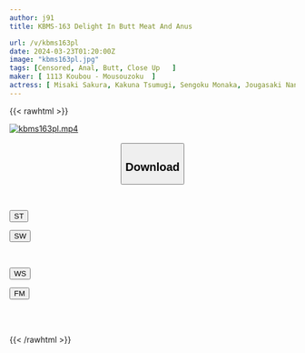 ```yaml
---
author: j91
title: KBMS-163 Delight In Butt Meat And Anus

url: /v/kbms163pl
date: 2024-03-23T01:20:00Z
image: "kbms163pl.jpg"
tags: [Censored, Anal, Butt, Close Up	]
maker: [ 1113 Koubou - Mousouzoku  ]
actress: [ Misaki Sakura, Kakuna Tsumugi, Sengoku Monaka, Jougasaki Nanaka ]
---
```



{{< rawhtml >}}

<div class="video" data-videoid="JqR1pV6GGahjdDw">
    <a href="javascript:;">
        <img src="/v/kbms163pl/kbms163pl.jpg" width="WIDTH" height="HEIGHT" alt="kbms163pl.mp4" loading="lazy">
    </a>
</div>

<script type="text/javascript" src="https://j91.asia/asset/on-demand-st.js"></script>

<br>
  <link rel="stylesheet" href="https://j91.asia/asset/bs5.css">
  
  <center>
  <button class="btn btn-primary" type="button" data-bs-toggle="collapse" data-bs-target=".multi-collapse" aria-expanded="false" aria-controls="multiCollapseExample1 multiCollapseExample2"><h2>Download</h2></button></center>
</p>
<div class="row">
  <div class="col">
    <div class="collapse multi-collapse" id="multiCollapseExample1">
      <div class="card card-body">
	      	      <br>
<div class="buttons">  
<p><a href="https://streamtape.to/v/JqR1pV6GGahjdDw" target="_blank"><button class="btn-hover color-3"><i class="fa fa-download"></i> ST</button></a></p>
<p><a href="https://asnwish.com/xg5j51xbhfld" target="_blank"><button class="btn-hover color-2"><i class="fa fa-download"></i> SW</button></a></p></div>
    </div>
  </div>
</div>
  <div class="col">
    <div class="collapse multi-collapse" id="multiCollapseExample2">
      <div class="card card-body">
	      <br>
<div class="buttons">
<p><a href="https://wolfstream.tv/x6atm2fiusa1"><button class="btn-hover color-9"><i class="fa fa-download"></i> WS</button></a></p>
<p><a href="https://filemoon.sx/d/08yuiwuqv138"><button class="btn-hover color-8"><i class="fa fa-download"></i> FM</button></a></p></div>
<br><br>
      </div>
    </div>
  </div>
</div>

{{< /rawhtml >}}